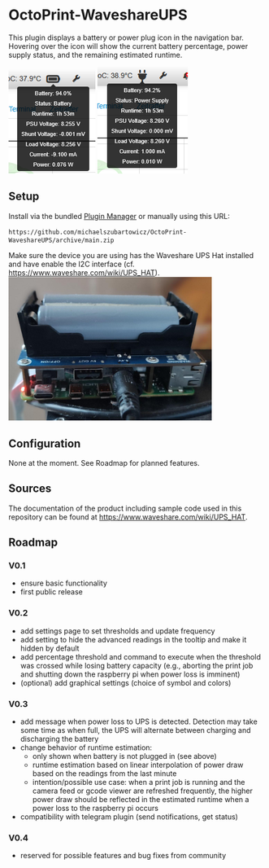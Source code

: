 # OctoPrint-WaveshareUPS

This plugin displays a battery or power plug icon in the navigation bar. Hovering over the icon will show the current battery percentage, power supply status, and the remaining estimated runtime.

![image](assets/img/Screenshot_1.png)
![image](assets/img/Screenshot_2.png)
## Setup

Install via the bundled [Plugin Manager](https://docs.octoprint.org/en/master/bundledplugins/pluginmanager.html)
or manually using this URL:

    https://github.com/michaelszubartowicz/OctoPrint-WaveshareUPS/archive/main.zip

Make sure the device you are using has the Waveshare UPS Hat installed and have enable the I2C interface (cf. https://www.waveshare.com/wiki/UPS_HAT).
<img src="assets/img/featured.jpeg" width="400"/>

## Configuration

None at the moment. See Roadmap for planned features.

## Sources

The documentation of the product including sample code used in this repository can be found at https://www.waveshare.com/wiki/UPS_HAT. 

## Roadmap
### V0.1
- ensure basic functionality
- first public release
  
### V0.2
- add settings page to set thresholds and update frequency
- add setting to hide the advanced readings in the tooltip and make it hidden by default
- add percentage threshold and command to execute when the threshold was crossed while losing battery capacity (e.g., aborting the print job and shutting down the raspberry pi when power loss is imminent)
- (optional) add graphical settings (choice of symbol and colors)

### V0.3
- add message when power loss to UPS is detected. Detection may take some time as when full, the UPS will alternate between charging and discharging the battery
- change behavior of runtime estimation:
    - only shown when battery is not plugged in (see above)
    - runtime estimation based on linear interpolation of power draw based on the readings from the last minute
    - intention/possible use case: when a print job is running and the camera feed or gcode viewer are refreshed frequently, the higher power draw should be reflected in the estimated runtime when a power loss to the raspberry pi occurs
- compatibility with telegram plugin (send notifications, get status)

### V0.4 
- reserved for possible features and bug fixes from community